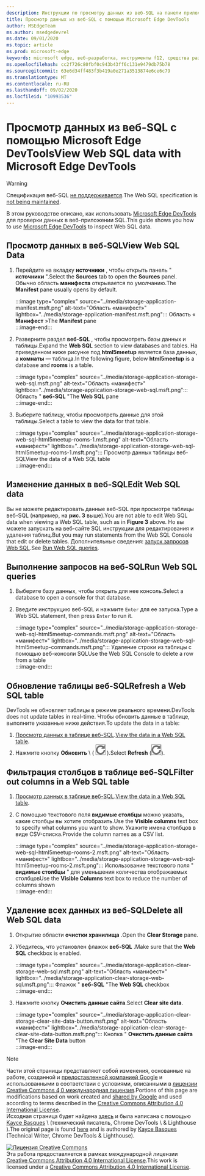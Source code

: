 ```yaml
---
description: Инструкции по просмотру данных из веб-SQL на панели приложения Microsoft Edge DevTools.
title: Просмотр данных из веб-SQL с помощью Microsoft Edge DevTools
author: MSEdgeTeam
ms.author: msedgedevrel
ms.date: 09/01/2020
ms.topic: article
ms.prod: microsoft-edge
keywords: microsoft edge, веб-разработка, инструменты f12, средства разработчика
ms.openlocfilehash: cc2f726c80fbf0c943b43ff6c131e9479db75b78
ms.sourcegitcommit: 63e6d34ff483f3b419a0e271a3513874e6ce6c79
ms.translationtype: MT
ms.contentlocale: ru-RU
ms.lasthandoff: 09/02/2020
ms.locfileid: "10993536"
---
```

<!-- Copyright Kayce Basques 

   Licensed under the Apache License, Version 2.0 (the "License");
   you may not use this file except in compliance with the License.
   You may obtain a copy of the License at

       https://www.apache.org/licenses/LICENSE-2.0

   Unless required by applicable law or agreed to in writing, software
   distributed under the License is distributed on an "AS IS" BASIS,
   WITHOUT WARRANTIES OR CONDITIONS OF ANY KIND, either express or implied.
   See the License for the specific language governing permissions and
   limitations under the License.  -->





# <span data-ttu-id="ccd0c-104">Просмотр данных из веб-SQL с помощью Microsoft Edge DevTools</span><span class="sxs-lookup"><span data-stu-id="ccd0c-104">View Web SQL data with Microsoft Edge DevTools</span></span>   



> [!WARNING]
> <span data-ttu-id="ccd0c-105">Спецификация веб-SQL [не поддерживается][W3CWebSQLStatus].</span><span class="sxs-lookup"><span data-stu-id="ccd0c-105">The Web SQL specification is [not being maintained][W3CWebSQLStatus].</span></span>  

<span data-ttu-id="ccd0c-106">В этом руководстве описано, как использовать [Microsoft Edge DevTools][MicrosoftEdgeDevTools] для проверки данных в веб-приложении SQL.</span><span class="sxs-lookup"><span data-stu-id="ccd0c-106">This guide shows you how to use [Microsoft Edge DevTools][MicrosoftEdgeDevTools] to inspect Web SQL data.</span></span>  

## <span data-ttu-id="ccd0c-107">Просмотр данных в веб-SQL</span><span class="sxs-lookup"><span data-stu-id="ccd0c-107">View Web SQL Data</span></span>   

1.  <span data-ttu-id="ccd0c-108">Перейдите на вкладку **источники** , чтобы открыть панель " **источники** ".</span><span class="sxs-lookup"><span data-stu-id="ccd0c-108">Select the **Sources** tab to open the **Sources** panel.</span></span>  <span data-ttu-id="ccd0c-109">Обычно область **манифеста** открывается по умолчанию.</span><span class="sxs-lookup"><span data-stu-id="ccd0c-109">The **Manifest** pane usually opens by default.</span></span>  
    
    :::image type="complex" source="../media/storage-application-manifest.msft.png" alt-text="Область «манифест»" lightbox="../media/storage-application-manifest.msft.png":::
       <span data-ttu-id="ccd0c-111">Область « **Манифест** »</span><span class="sxs-lookup"><span data-stu-id="ccd0c-111">The **Manifest** pane</span></span>  
    :::image-end:::  
    
1.  <span data-ttu-id="ccd0c-112">Разверните раздел **веб-SQL** , чтобы просмотреть базы данных и таблицы.</span><span class="sxs-lookup"><span data-stu-id="ccd0c-112">Expand the **Web SQL** section to view databases and tables.</span></span>  <span data-ttu-id="ccd0c-113">На приведенном ниже рисунке под **html5meetup** является база данных, а **комнаты** — таблица.</span><span class="sxs-lookup"><span data-stu-id="ccd0c-113">In the following figure, below **html5meetup** is a database and **rooms** is a table.</span></span>  
    
    :::image type="complex" source="../media/storage-application-storage-web-sql.msft.png" alt-text="Область «манифест»" lightbox="../media/storage-application-storage-web-sql.msft.png":::
       <span data-ttu-id="ccd0c-115">Область " **веб-SQL** "</span><span class="sxs-lookup"><span data-stu-id="ccd0c-115">The **Web SQL** pane</span></span>  
    :::image-end:::  
    
1.  <span data-ttu-id="ccd0c-116">Выберите таблицу, чтобы просмотреть данные для этой таблицы.</span><span class="sxs-lookup"><span data-stu-id="ccd0c-116">Select a table to view the data for that table.</span></span>  
    
    :::image type="complex" source="../media/storage-application-storage-web-sql-html5meetup-rooms-1.msft.png" alt-text="Область «манифест»" lightbox="../media/storage-application-storage-web-sql-html5meetup-rooms-1.msft.png":::
       <span data-ttu-id="ccd0c-118">Просмотр данных таблицы веб-SQL</span><span class="sxs-lookup"><span data-stu-id="ccd0c-118">View the data of a Web SQL table</span></span>  
    :::image-end:::  
    
## <span data-ttu-id="ccd0c-119">Изменение данных в веб-SQL</span><span class="sxs-lookup"><span data-stu-id="ccd0c-119">Edit Web SQL data</span></span>   

<span data-ttu-id="ccd0c-120">Вы не можете редактировать данные веб-SQL при просмотре таблицы веб-SQL (например, на **рис. 3** выше).</span><span class="sxs-lookup"><span data-stu-id="ccd0c-120">You are not able to edit Web SQL data when viewing a Web SQL table, such as in **Figure 3** above.</span></span>  <span data-ttu-id="ccd0c-121">Но вы можете запускать на веб-сайте SQL инструкции для редактирования и удаления таблиц.</span><span class="sxs-lookup"><span data-stu-id="ccd0c-121">But you may run statements from the Web SQL Console that edit or delete tables.</span></span>  <span data-ttu-id="ccd0c-122">Дополнительные сведения: [запуск запросов Web SQL](#run-web-sql-queries).</span><span class="sxs-lookup"><span data-stu-id="ccd0c-122">See [Run Web SQL queries](#run-web-sql-queries).</span></span>  

## <span data-ttu-id="ccd0c-123">Выполнение запросов на веб-SQL</span><span class="sxs-lookup"><span data-stu-id="ccd0c-123">Run Web SQL queries</span></span>   

1.  <span data-ttu-id="ccd0c-124">Выберите базу данных, чтобы открыть для нее консоль.</span><span class="sxs-lookup"><span data-stu-id="ccd0c-124">Select a database to open a console for that database.</span></span>  
1.  <span data-ttu-id="ccd0c-125">Введите инструкцию веб-SQL и нажмите `Enter` для ее запуска.</span><span class="sxs-lookup"><span data-stu-id="ccd0c-125">Type a Web SQL statement, then press `Enter` to run it.</span></span>  
    
    :::image type="complex" source="../media/storage-application-storage-web-sql-html5meetup-commands.msft.png" alt-text="Область «манифест»" lightbox="../media/storage-application-storage-web-sql-html5meetup-commands.msft.png":::
       <span data-ttu-id="ccd0c-127">Удаление строки из таблицы с помощью веб-консоли SQL</span><span class="sxs-lookup"><span data-stu-id="ccd0c-127">Use the Web SQL Console to delete a row from a table</span></span>  
    :::image-end:::  
    
## <span data-ttu-id="ccd0c-128">Обновление таблицы веб-SQL</span><span class="sxs-lookup"><span data-stu-id="ccd0c-128">Refresh a Web SQL table</span></span>   

<span data-ttu-id="ccd0c-129">DevTools не обновляет таблицы в режиме реального времени.</span><span class="sxs-lookup"><span data-stu-id="ccd0c-129">DevTools does not update tables in real-time.</span></span>  <span data-ttu-id="ccd0c-130">Чтобы обновить данные в таблице, выполните указанные ниже действия.</span><span class="sxs-lookup"><span data-stu-id="ccd0c-130">To update the data in a table:</span></span>  

1.  <span data-ttu-id="ccd0c-131">[Просмотр данных в таблице веб-SQL](#view-web-sql-data).</span><span class="sxs-lookup"><span data-stu-id="ccd0c-131">[View the data in a Web SQL table](#view-web-sql-data).</span></span>  
1.  <span data-ttu-id="ccd0c-132">Нажмите кнопку **Обновить** \ ( ![ обновить ][ImageRefreshIcon] \).</span><span class="sxs-lookup"><span data-stu-id="ccd0c-132">Select **Refresh** \(![Refresh][ImageRefreshIcon]\).</span></span>  
    
## <span data-ttu-id="ccd0c-133">Фильтрация столбцов в таблице веб-SQL</span><span class="sxs-lookup"><span data-stu-id="ccd0c-133">Filter out columns in a Web SQL table</span></span>   

1.  <span data-ttu-id="ccd0c-134">[Просмотр данных в таблице веб-SQL](#view-web-sql-data).</span><span class="sxs-lookup"><span data-stu-id="ccd0c-134">[View the data in a Web SQL table](#view-web-sql-data).</span></span>  
1.  <span data-ttu-id="ccd0c-135">С помощью текстового поля **видимые столбцы** можно указать, какие столбцы вы хотите отобразить.</span><span class="sxs-lookup"><span data-stu-id="ccd0c-135">Use the **Visible columns** text box to specify what columns you want to show.</span></span>  <span data-ttu-id="ccd0c-136">Укажите имена столбцов в виде CSV-списка.</span><span class="sxs-lookup"><span data-stu-id="ccd0c-136">Provide the column names as a CSV list.</span></span>  
    
    :::image type="complex" source="../media/storage-application-storage-web-sql-html5meetup-rooms-2.msft.png" alt-text="Область «манифест»" lightbox="../media/storage-application-storage-web-sql-html5meetup-rooms-2.msft.png":::
       <span data-ttu-id="ccd0c-138">Использование текстового поля " **видимые столбцы** " для уменьшения количества отображаемых столбцов</span><span class="sxs-lookup"><span data-stu-id="ccd0c-138">Use the **Visible Columns** text box to reduce the number of columns shown</span></span>  
    :::image-end:::  
    
## <span data-ttu-id="ccd0c-139">Удаление всех данных из веб-SQL</span><span class="sxs-lookup"><span data-stu-id="ccd0c-139">Delete all Web SQL data</span></span>   

1.  <span data-ttu-id="ccd0c-140">Открытие области **очистки хранилища** .</span><span class="sxs-lookup"><span data-stu-id="ccd0c-140">Open the **Clear Storage** pane.</span></span>  
1.  <span data-ttu-id="ccd0c-141">Убедитесь, что установлен флажок **веб-SQL** .</span><span class="sxs-lookup"><span data-stu-id="ccd0c-141">Make sure that the **Web SQL** checkbox is enabled.</span></span>  
    
    :::image type="complex" source="../media/storage-application-clear-storage-web-sql.msft.png" alt-text="Область «манифест»" lightbox="../media/storage-application-clear-storage-web-sql.msft.png":::
       <span data-ttu-id="ccd0c-143">Флажок " **веб-SQL** "</span><span class="sxs-lookup"><span data-stu-id="ccd0c-143">The **Web SQL** checkbox</span></span>  
    :::image-end:::  
    
1.  <span data-ttu-id="ccd0c-144">Нажмите кнопку **Очистить данные сайта**.</span><span class="sxs-lookup"><span data-stu-id="ccd0c-144">Select **Clear site data**.</span></span>  
    
    :::image type="complex" source="../media/storage-application-clear-storage-clear-site-data-button.msft.png" alt-text="Область «манифест»" lightbox="../media/storage-application-clear-storage-clear-site-data-button.msft.png":::
       <span data-ttu-id="ccd0c-146">Кнопка " **Очистить данные сайта** "</span><span class="sxs-lookup"><span data-stu-id="ccd0c-146">The **Clear Site Data** button</span></span>  
    :::image-end:::  
    
<!--  
 


-->  

<!-- image links -->  

[ImageRefreshIcon]: ../media/refresh-icon.msft.png  

<!-- links -->  

[MicrosoftEdgeDevTools]: ../../devtools-guide-chromium.md "Инструменты разработчика Microsoft EDGE (Chromium) | Документы Microsoft"  

[W3CWebSQLStatus]: https://w3.org/TR/webdatabase/#status-of-this-document "База данных веб-SQL | PNG"  

> [!NOTE]
> <span data-ttu-id="ccd0c-149">Части этой страницы представляют собой изменения, основанные на работе, созданной и [предоставленной компанией Google][GoogleSitePolicies] и использованными в соответствии с условиями, описанными в [лицензии Creative Commons 4,0 международная лицензия][CCA4IL].</span><span class="sxs-lookup"><span data-stu-id="ccd0c-149">Portions of this page are modifications based on work created and [shared by Google][GoogleSitePolicies] and used according to terms described in the [Creative Commons Attribution 4.0 International License][CCA4IL].</span></span>  
> <span data-ttu-id="ccd0c-150">Исходная страница будет найдена [здесь](https://developers.google.com/web/tools/chrome-devtools/storage/websql) и была написана с помощью [Kayce Basques][KayceBasques] \ (технический писатель, Chrome DevTools \ & Lighthouse \).</span><span class="sxs-lookup"><span data-stu-id="ccd0c-150">The original page is found [here](https://developers.google.com/web/tools/chrome-devtools/storage/websql) and is authored by [Kayce Basques][KayceBasques] \(Technical Writer, Chrome DevTools \& Lighthouse\).</span></span>  

[![Лицензия Creative Commons][CCby4Image]][CCA4IL]  
<span data-ttu-id="ccd0c-152">Эта работа предоставляется в рамках международной лицензии [Creative Commons Attribution 4.0 International License][CCA4IL].</span><span class="sxs-lookup"><span data-stu-id="ccd0c-152">This work is licensed under a [Creative Commons Attribution 4.0 International License][CCA4IL].</span></span>  

[CCA4IL]: https://creativecommons.org/licenses/by/4.0  
[CCby4Image]: https://i.creativecommons.org/l/by/4.0/88x31.png  
[GoogleSitePolicies]: https://developers.google.com/terms/site-policies  
[KayceBasques]: https://developers.google.com/web/resources/contributors/kaycebasques  
